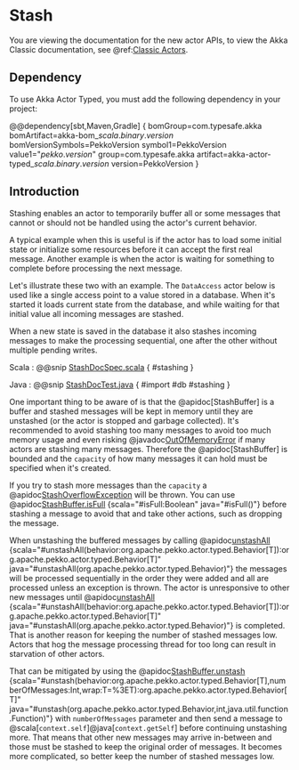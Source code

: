 # Stash

You are viewing the documentation for the new actor APIs, to view the Akka Classic documentation, see @ref:[Classic Actors](../actors.md#stash).

## Dependency

To use Akka Actor Typed, you must add the following dependency in your project:

@@dependency[sbt,Maven,Gradle] {
  bomGroup=com.typesafe.akka bomArtifact=akka-bom_$scala.binary.version$ bomVersionSymbols=PekkoVersion
  symbol1=PekkoVersion
  value1="$pekko.version$"
  group=com.typesafe.akka
  artifact=akka-actor-typed_$scala.binary.version$
  version=PekkoVersion
}

## Introduction

Stashing enables an actor to temporarily buffer all or some messages that cannot or should not
be handled using the actor's current behavior.

A typical example when this is useful is if the actor has to load some initial state or initialize
some resources before it can accept the first real message. Another example is when the actor
is waiting for something to complete before processing the next message.

Let's illustrate these two with an example. The `DataAccess` actor below is used like a single access point
to a value stored in a database. When it's started it loads current state from the database, and
while waiting for that initial value all incoming messages are stashed.

When a new state is saved in the database it also stashes incoming messages to make the
processing sequential, one after the other without multiple pending writes.

Scala
:  @@snip [StashDocSpec.scala](/akka-actor-typed-tests/src/test/scala/docs/org/apache/pekko/typed/StashDocSpec.scala) { #stashing }

Java
:  @@snip [StashDocTest.java](/akka-actor-typed-tests/src/test/java/jdocs/org/apache/pekko/typed/StashDocSample.java) {
  #import
  #db
  #stashing
}

One important thing to be aware of is that the @apidoc[StashBuffer] is a buffer and stashed messages will be
kept in memory until they are unstashed (or the actor is stopped and garbage collected). It's recommended
to avoid stashing too many messages to avoid too much memory usage and even risking @javadoc[OutOfMemoryError](java.lang.OutOfMemoryError)
if many actors are stashing many messages. Therefore the @apidoc[StashBuffer] is bounded and the `capacity`
of how many messages it can hold must be specified when it's created.

If you try to stash more messages than the `capacity` a @apidoc[StashOverflowException](typed.*.StashOverflowException) will be thrown.
You can use @apidoc[StashBuffer.isFull](StashBuffer) {scala="#isFull:Boolean" java="#isFull()"} before stashing a message to avoid that and take other actions, such as
dropping the message.

When unstashing the buffered messages by calling @apidoc[unstashAll](StashBuffer) {scala="#unstashAll(behavior:org.apache.pekko.actor.typed.Behavior[T]):org.apache.pekko.actor.typed.Behavior[T]" java="#unstashAll(org.apache.pekko.actor.typed.Behavior)"} the messages will be processed sequentially
in the order they were added and all are processed unless an exception is thrown. The actor is unresponsive
to other new messages until @apidoc[unstashAll](StashBuffer) {scala="#unstashAll(behavior:org.apache.pekko.actor.typed.Behavior[T]):org.apache.pekko.actor.typed.Behavior[T]" java="#unstashAll(org.apache.pekko.actor.typed.Behavior)"} is completed. That is another reason for keeping the number of
stashed messages low. Actors that hog the message processing thread for too long can result in starvation
of other actors.

That can be mitigated by using the @apidoc[StashBuffer.unstash](StashBuffer) {scala="#unstash(behavior:org.apache.pekko.actor.typed.Behavior[T],numberOfMessages:Int,wrap:T=%3ET):org.apache.pekko.actor.typed.Behavior[T]" java="#unstash(org.apache.pekko.actor.typed.Behavior,int,java.util.function.Function)"} with `numberOfMessages` parameter and then send a
message to @scala[`context.self`]@java[`context.getSelf`] before continuing unstashing more. That means that other
new messages may arrive in-between and those must be stashed to keep the original order of messages. It
becomes more complicated, so better keep the number of stashed messages low.
